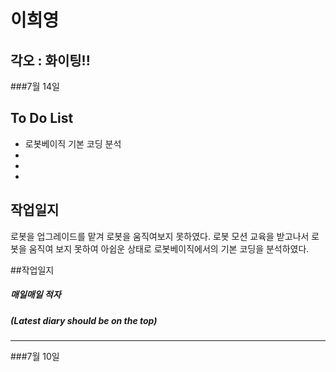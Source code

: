 
# 이희영
## 각오 : 화이팅!!

###7월 14일

## To Do List

  - 로봇베이직 기본 코딩 분석 
  - 
  - 
  - 
## 작업일지
 로봇을 업그레이드를 맡겨 로봇을 움직여보지 못하였다. 로봇 모션 교육을 받고나서 로봇을 움직여 보지 못하여 아쉽운 상태로 로봇베이직에서의 기본 코딩을 분석하였다.
 
##작업일지
##### 매일매일 적자
##### (Latest diary should be on the top)
----------
###7월 10일
 